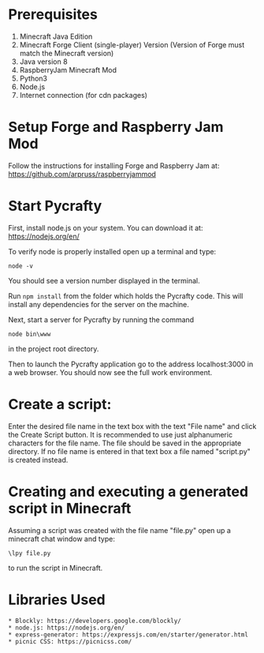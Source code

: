 # Prerequisites
1. Minecraft Java Edition
2. Minecraft Forge Client (single-player) Version (Version of Forge must match the Minecraft version)
3. Java version 8
4. RaspberryJam Minecraft Mod
5. Python3
6. Node.js
7. Internet connection (for cdn packages)

# Setup Forge and Raspberry Jam Mod
Follow the instructions for installing Forge and Raspberry Jam at: https://github.com/arpruss/raspberryjammod

# Start Pycrafty
First, install node.js on your system. You can download it at: https://nodejs.org/en/

To verify node is properly installed open up a terminal and type:
```
node -v 
```
You should see a version number displayed in the terminal.

Run ```npm install``` from the folder which holds the Pycrafty code.
This will install any dependencies for the server on the machine.

Next, start a server for Pycrafty by running the command
```
node bin\www
```
in the project root directory.

Then to launch the Pycrafty application go to the address localhost:3000 in a web browser.
You should now see the full work environment.

# Create a script:
Enter the desired file name in the text box with the text "File name" and click 
the Create Script button. It is recommended to use just alphanumeric characters for the file name.
The file should be saved in the appropriate directory.
If no file name is entered in that text box a file named "script.py" is created
instead. 

# Creating and executing a generated script in Minecraft
Assuming a script was created with the file name "file.py"
open up a minecraft chat window and type: 
```
\lpy file.py
```
to run the script in Minecraft.

# Libraries Used
    * Blockly: https://developers.google.com/blockly/
    * node.js: https://nodejs.org/en/
    * express-generator: https://expressjs.com/en/starter/generator.html
    * picnic CSS: https://picnicss.com/
    
